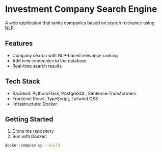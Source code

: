 # Investment Company Search Engine

A web application that ranks companies based on search relevance using NLP.

## Features
- Company search with NLP-based relevance ranking
- Add new companies to the database
- Real-time search results

## Tech Stack
- Backend: Python/Flask, PostgreSQL, Sentence-Transformers
- Frontend: React, TypeScript, Tailwind CSS
- Infrastructure: Docker

## Getting Started
1. Clone the repository
2. Run with Docker:
```bash
docker-compose up --build
